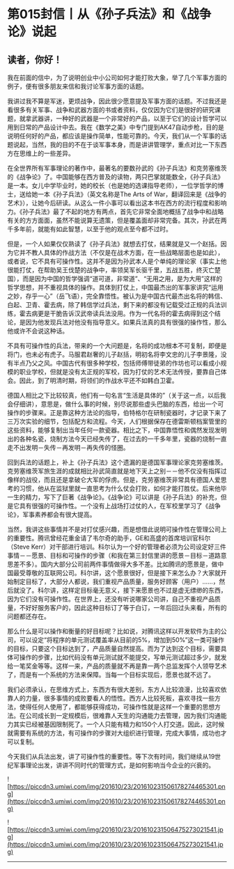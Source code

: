 # 第015封信丨从《孙子兵法》和《战争论》说起

## 读者，你好！

我在前面的信中，为了说明创业中小公司如何才能打败大象，举了几个军事方面的例子，便有很多朋友来信和我讨论军事方面的话题。

我讲过我不算是军迷，更烦战争，因此很少愿意提及军事方面的话题。不过我还是看很多有关军事、战争和武器方面的书或者资料，仅仅因为它们是很好的研究课题，就拿武器讲，一种好的武器是一个非常好的产品，以至于它们的设计哲学可以用到日常的产品设计中去。我在《数学之美》中专门提到AK47自动步枪，目的是说明任何好的产品，都应该是操作简单，性能可靠的。今天，我们从一个军事的话题说起，当然，我的目的不在于谈军事本身，而是讲讲管理学，重点对比一下东西方在思维上的一些差异。

在全世界所有军事理论的著作中，最著名的要数孙武的《孙子兵法》和克劳塞维茨的《战争论》了。中国能够在西方普及的读物，两只巴掌就能数全，《孙子兵法》是一本。女儿中学毕业时，她的校长（也是她的选课指导老师），一位学哲学的博士，送给她一本《孙子兵法》（英文名称是The Arts of War，翻译回来是《战争的艺术》），让她今后研读。从这么一件小事可以看出这本书在西方的流行程度和影响力。《孙子兵法》最了不起的地方有两点，首先它非常全面地概括了战争中和战略有关的方方面面，虽然不能说算无遗策，但是覆盖面却非常完备。其次，孙武在两千多年前，就能有如此智慧，以至于他的观点至今都不过时。

但是，一个人如果仅仅熟读了《孙子兵法》就想去打仗，结果就是又一个赵括。因为它并不教人具体的作战方法（不仅是在战术方面，在一些战略层面也是如此），或者说，它不具有可操作性。这并不是因为孙武本人是个单纯的理论家（事实上他很能打仗，在帮助吴王伐楚的战争中，率领吴军长驱千里，五战五胜，终灭亡楚国），而是因为中国的哲学强调“道可道，非常道”、“无用之用，是为大用”这样的哲学思想，并不重视具体的操作。具体到打仗上，中国最杰出的军事家讲究“运用之妙，存乎一心”（岳飞语），完全靠悟性。被认为是中国古代最杰出名将的韩信、白起、卫青、霍去病，除了韩信学过兵法，剩下来的都没有记载受过正规的兵法训练，霍去病更是干脆告诉汉武帝读兵法没用。作为一代名将的霍去病得到这个结论，是因为他发现兵法对他没有指导意义。如果兵法真的具有很强的操作性，那么他或许不会说这种话。

不具有可操作性的兵法，带来的一个大问题是，名将的成功根本不可复制，即便是将门，也未必有虎子。马服君赵奢的儿子赵括，明初名将李文忠的儿子李景隆，没有半点乃父之风。中国古代有很多种学校，包括师傅带徒弟的作坊也可以看成小规模的职业学校，但就是没有太正规的军校，因为打仗的艺术无法传授，要靠自己体会。因此，到了明清时期，将领们的作战水平还不如韩白卫霍。

德国人相比之下比较较真，他们有一句名言“生活是具体的”（关于这一点，以后我会仔细讲），意思是，做什么事的时候，别尽说那些虚头巴脑的东西，给出一个可操作的步骤来。正是靠这种方法论的指导，伯特格尔在研制瓷器时，才记录下来了三万次实验的细节，包括配方和流程。今天，人们根据保存在德雷斯顿档案管里的这些资料，能够复制出当年任何一款瓷器。相比之下，中国靠悟性和偶然发现发明出的各种名瓷，烧制方法今天已经失传了，在过去的一千多年里，瓷器的烧制一直走不出发明－失传－再发明－再失传的怪圈。

回到兵法的话题上，补上《孙子兵法》这个遗漏的是德国军事理论家克劳塞维茨。克劳塞维茨军旅生涯的成就相比孙武简直就是地下天上之别－－他不仅没有指挥过像样的战役，而且还是拿破仑大军的俘虏。但是，克劳塞维茨非常具有德国人爱思考的习惯，他从在监狱里就一直思考为什么仗会打败，如何才能打胜仗。后来他毕一生的精力，写下了巨著《战争论》。《战争论》可以讲是《孙子兵法》的补充，但是它具有很强的可操作性。一个没有上战场打过仗的人，在军校里学习了《战争论》，军事素养都会有很大提高。

当然，我讲这些事情并不是对打仗感兴趣，而是想借此说明可操作性在管理公司上的重要性。腾讯曾经花重金请了韦尔奇的助手，GE和高盛的首席培训官科尔（Steve Kerr）对干部进行培训。科尔认为一个好的管理者必须为公司设定好三件事情－－愿景、目标和可操作的步骤（和我在第三封信里讲的愿景－目标－道路意思差不多）。国内大部分公司前两件事情做得大多不差。比如腾讯的愿景是，做中国最受尊敬的互联网公司。科尔讲，这个愿景很好，但是接下来怎么办？大家就开始制定目标了，大部分人都说，我们重视产品质量，服务好顾客（用户）......，然后就没了。科尔讲，这样定目标毫无意义，接下来愿景也不过是虚无缥缈的东西，因为它们没有可操作性。在世界上，还没有听说哪家公司讲，自己不重视产品质量，不好好服务客户的，因此这种目标订了等于白订，一年后回过头来看，所有的问题都还存在。

那么什么是可以操作和衡量的好目标呢？比如说，对腾讯这样以开发软件为主的公司，可以设定“将程序的单元测试覆盖率从目前的5%，增加到50%”这一类可操作的目标，只要这个目标达到了，产品质量自然提高。而为了达到这个目标，需要具体可操作的步骤，比如代码没有单元测试就不能提交，写单元测试超过多少，就发给一笔奖金等等。这样一来，产品的质量就不再是靠一两个总监发挥个人领导艺术了，而是有一个系统的方法来保障。当每一个目标实现后，愿景也就不远了。

我们必须承认，在思维方式上，东西方有很大差别，东方人比较浪漫，比较喜欢依靠人的力量，很多事情的成败要看人的悟性。西方人比较死板，喜欢寻找一些方法，使得任何人使用了，都能够获得成功，可操作性就是这样一个重要的思想方法。在公司成长到一定规模后，很难靠人天生的沟通能力去管理，因为我们沟通能力其实已经被基因限制死了。一个人只能有精力和150个人打交道。因此，这时候就需要有系统的方法，有可操作的步骤对大组织进行管理，完成大事情，成功也才可以复制。

今天我们从兵法出发，讲了可操作性的重要性。等下次有时间，我们继续从19世纪军事理论出发，讲讲不同时代的管理方式，是如何影响当今企业的兴衰的。

![https://piccdn3.umiwi.com/img/201610/23/201610231506178274465301.png](https://piccdn3.umiwi.com/img/201610/23/201610231506178274465301.png)

![https://piccdn3.umiwi.com/img/201610/23/201610231506475273021541.jpg](https://piccdn3.umiwi.com/img/201610/23/201610231506475273021541.jpg)

---
